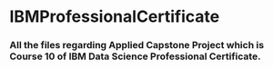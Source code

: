 # IBMProfessionalCertificate

### All the files regarding Applied Capstone Project which is Course 10 of IBM Data Science Professional Certificate.
